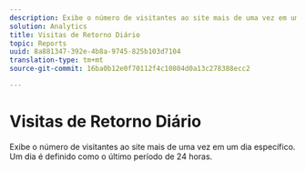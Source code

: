 ```yaml
---
description: Exibe o número de visitantes ao site mais de uma vez em um dia específico. Um dia é definido como o último período de 24 horas.
solution: Analytics
title: Visitas de Retorno Diário
topic: Reports
uuid: 8a881347-392e-4b8a-9745-825b103d7104
translation-type: tm+mt
source-git-commit: 16ba0b12e0f70112f4c10804d0a13c278388ecc2

---
```



# Visitas de Retorno Diário

Exibe o número de visitantes ao site mais de uma vez em um dia específico. Um dia é definido como o último período de 24 horas.

